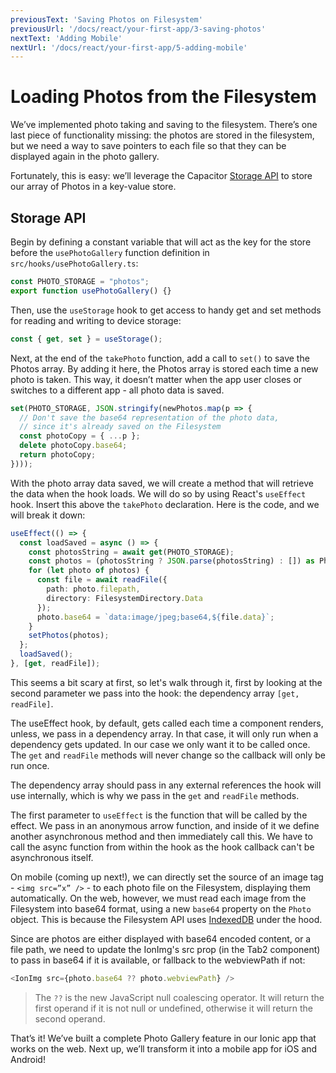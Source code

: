 ```yaml
---
previousText: 'Saving Photos on Filesystem'
previousUrl: '/docs/react/your-first-app/3-saving-photos'
nextText: 'Adding Mobile'
nextUrl: '/docs/react/your-first-app/5-adding-mobile'
---
```


# Loading Photos from the Filesystem

We’ve implemented photo taking and saving to the filesystem. There’s one last piece of functionality missing: the photos are stored in the filesystem, but we need a way to save pointers to each file so that they can be displayed again in the photo gallery.

Fortunately, this is easy: we’ll leverage the Capacitor [Storage API](https://capacitor.ionicframework.com/docs/apis/storage) to store our array of Photos in a key-value store.

## Storage API

Begin by defining a constant variable that will act as the key for the store before the `usePhotoGallery` function definition in `src/hooks/usePhotoGallery.ts`:

```typescript
const PHOTO_STORAGE = "photos";
export function usePhotoGallery() {}
```

Then, use the `useStorage` hook to get access to handy get and set methods for reading and writing to device storage:

```typescript
const { get, set } = useStorage();
```

Next, at the end of the `takePhoto` function, add a call to `set()` to save the Photos array. By adding it here, the Photos array is stored each time a new photo is taken. This way, it doesn’t matter when the app user closes or switches to a different app - all photo data is saved.

```typescript
set(PHOTO_STORAGE, JSON.stringify(newPhotos.map(p => {
  // Don't save the base64 representation of the photo data, 
  // since it's already saved on the Filesystem
  const photoCopy = { ...p };
  delete photoCopy.base64;
  return photoCopy;
})));
```

With the photo array data saved, we will create a method that will retrieve the data when the hook loads. We will do so by using React's `useEffect` hook. Insert this above the `takePhoto` declaration. Here is the code, and we will break it down:

```typescript
useEffect(() => {
  const loadSaved = async () => {
    const photosString = await get(PHOTO_STORAGE);
    const photos = (photosString ? JSON.parse(photosString) : []) as Photo[];
    for (let photo of photos) {
      const file = await readFile({
        path: photo.filepath,
        directory: FilesystemDirectory.Data
      });
      photo.base64 = `data:image/jpeg;base64,${file.data}`;
    }
    setPhotos(photos);
  };
  loadSaved();
}, [get, readFile]);
```

This seems a bit scary at first, so let's walk through it, first by looking at the second parameter we pass into the hook: the dependency array `[get, readFile]`.

The useEffect hook, by default, gets called each time a component renders, unless, we pass in a dependency array. In that case, it will only run when a dependency gets updated. In our case we only want it to be called once. The `get` and `readFile` methods will never change so the callback will only be run once.

The dependency array should pass in any external references the hook will use internally, which is why we pass in the `get` and `readFile` methods.

The first parameter to `useEffect` is the function that will be called by the effect. We pass in an anonymous arrow function, and inside of it we define another asynchronous method and then immediately call this. We have to call the async function from within the hook as the hook callback can't be asynchronous itself.

On mobile (coming up next!), we can directly set the source of an image tag - `<img src=”x” />` - to each photo file on the Filesystem, displaying them automatically. On the web, however, we must read each image from the Filesystem into base64 format, using a new `base64` property on the `Photo` object. This is because the Filesystem API uses [IndexedDB](https://developer.mozilla.org/en-US/docs/Web/API/IndexedDB_API) under the hood.

Since are photos are either displayed with base64 encoded content, or a file path, we need to update the IonImg's src prop (in the Tab2 component) to pass in base64 if it is available, or fallback to the webviewPath if not:

```typescript
<IonImg src={photo.base64 ?? photo.webviewPath} />
```

> The `??` is the new JavaScript null coalescing operator. It will return the first operand if it is not null or undefined, otherwise it will return the second operand.

That’s it! We’ve built a complete Photo Gallery feature in our Ionic app that works on the web. Next up, we’ll transform it into a mobile app for iOS and Android!
